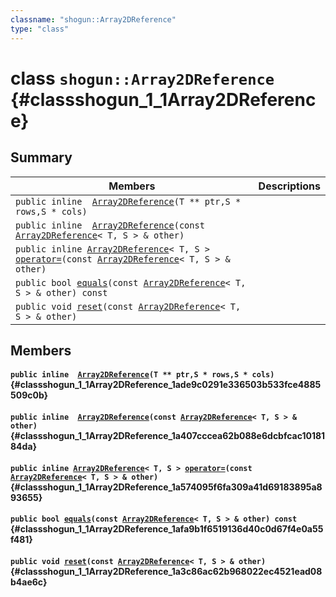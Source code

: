 ```yaml
---
classname: "shogun::Array2DReference"
type: "class"
---
```


# class `shogun::Array2DReference` {#classshogun_1_1Array2DReference}

## Summary

 Members                        | Descriptions
--------------------------------|---------------------------------------------
`public inline  `[`Array2DReference`](#classshogun_1_1Array2DReference_1ade9c0291e336503b533fce4885509c0b)`(T ** ptr,S * rows,S * cols)` | 
`public inline  `[`Array2DReference`](#classshogun_1_1Array2DReference_1a407cccea62b088e6dcbfcac1018184da)`(const `[`Array2DReference`](#classshogun_1_1Array2DReference)`< T, S > & other)` | 
`public inline `[`Array2DReference`](#classshogun_1_1Array2DReference)`< T, S > `[`operator=`](#classshogun_1_1Array2DReference_1a574095f6fa309a41d69183895a893655)`(const `[`Array2DReference`](#classshogun_1_1Array2DReference)`< T, S > & other)` | 
`public bool `[`equals`](#classshogun_1_1Array2DReference_1afa9b1f6519136d40c0d67f4e0a55f481)`(const `[`Array2DReference`](#classshogun_1_1Array2DReference)`< T, S > & other) const` | 
`public void `[`reset`](#classshogun_1_1Array2DReference_1a3c86ac62b968022ec4521ead08b4ae6c)`(const `[`Array2DReference`](#classshogun_1_1Array2DReference)`< T, S > & other)` | 

## Members

#### `public inline  `[`Array2DReference`](#classshogun_1_1Array2DReference_1ade9c0291e336503b533fce4885509c0b)`(T ** ptr,S * rows,S * cols)` {#classshogun_1_1Array2DReference_1ade9c0291e336503b533fce4885509c0b}

#### `public inline  `[`Array2DReference`](#classshogun_1_1Array2DReference_1a407cccea62b088e6dcbfcac1018184da)`(const `[`Array2DReference`](#classshogun_1_1Array2DReference)`< T, S > & other)` {#classshogun_1_1Array2DReference_1a407cccea62b088e6dcbfcac1018184da}

#### `public inline `[`Array2DReference`](#classshogun_1_1Array2DReference)`< T, S > `[`operator=`](#classshogun_1_1Array2DReference_1a574095f6fa309a41d69183895a893655)`(const `[`Array2DReference`](#classshogun_1_1Array2DReference)`< T, S > & other)` {#classshogun_1_1Array2DReference_1a574095f6fa309a41d69183895a893655}

#### `public bool `[`equals`](#classshogun_1_1Array2DReference_1afa9b1f6519136d40c0d67f4e0a55f481)`(const `[`Array2DReference`](#classshogun_1_1Array2DReference)`< T, S > & other) const` {#classshogun_1_1Array2DReference_1afa9b1f6519136d40c0d67f4e0a55f481}

#### `public void `[`reset`](#classshogun_1_1Array2DReference_1a3c86ac62b968022ec4521ead08b4ae6c)`(const `[`Array2DReference`](#classshogun_1_1Array2DReference)`< T, S > & other)` {#classshogun_1_1Array2DReference_1a3c86ac62b968022ec4521ead08b4ae6c}

